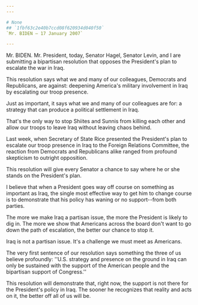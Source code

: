```yaml
---
---

# None
## `1fbf63c2e40b7ccd08f620934d040f50`
`Mr. BIDEN — 17 January 2007`

---
```



Mr. BIDEN. Mr. President, today, Senator Hagel, Senator Levin, and I 
are submitting a bipartisan resolution that opposes the President's 
plan to escalate the war in Iraq.

This resolution says what we and many of our colleagues, Democrats 
and Republicans, are against: deepening America's military involvement 
in Iraq by escalating our troop presence.

Just as important, it says what we and many of our colleagues are 
for: a strategy that can produce a political settlement in Iraq.

That's the only way to stop Shiites and Sunnis from killing each 
other and allow our troops to leave Iraq without leaving chaos behind.

Last week, when Secretary of State Rice presented the President's 
plan to escalate our troop presence in Iraq to the Foreign Relations 
Committee, the reaction from Democrats and Republicans alike ranged 
from profound skepticism to outright opposition.

This resolution will give every Senator a chance to say where he or 
she stands on the President's plan.

I believe that when a President goes way off course on something as 
important as Iraq, the single most effective way to get him to change 
course is to demonstrate that his policy has waning or no support--from 
both parties.

The more we make Iraq a partisan issue, the more the President is 
likely to dig in. The more we show that Americans across the board 
don't want to go down the path of escalation, the better our chance to 
stop it.

Iraq is not a partisan issue. It's a challenge we must meet as 
Americans.

The very first sentence of our resolution says something the three of 
us believe profoundly: ''U.S. strategy and presence on the ground in 
Iraq can only be sustained with the support of the American people and 
the bipartisan support of Congress.''

This resolution will demonstrate that, right now, the support is not 
there for the President's policy in Iraq. The sooner he recognizes that 
reality and acts on it, the better off all of us will be.
